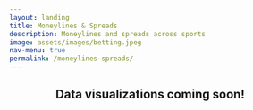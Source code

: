 ```yaml
---
layout: landing
title: Moneylines & Spreads
description: Moneylines and spreads across sports
image: assets/images/betting.jpeg
nav-menu: true
permalink: /moneylines-spreads/
---
```

<!-- Main -->
<div id="main">

<!-- One -->
<section id="one">
	<div class="inner">
		<header class="major">
			<h2>Data visualizations coming soon! </h2>
		</header>
    </div>
</section>

